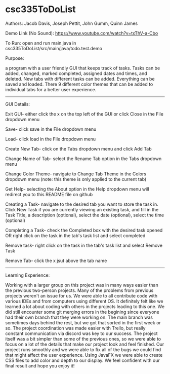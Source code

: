 # csc335ToDoList
Authors: Jacob Davis, Joseph Pettit, John Gumm, Quinn James

Demo Link (No Sound): https://www.youtube.com/watch?v=txThV-a-Cbo

To Run: open and run main.java in csc335ToDoList/src/main/java/todo.test.demo

Purpose: 

a program with a user friendly GUI that keeps track of tasks. Tasks can be added, changed, marked completed, assigned dates and times, and deleted. New tabs with different tasks can be added. Everything can be saved and loaded. There 9 different color themes that can be added to individual tabs for a better user experience.

-------------------------------------------------------------------------------------------------------------------------------------------------

GUI Details:

Exit GUI- either click the x on the top left of the GUI or click Close in the File dropdown menu

Save- click save in the File dropdown menu

Load- click load in the File dropdown menu

Create New Tab- click on the Tabs dropdown menu and click Add Tab

Change Name of Tab- select the Rename Tab option in the Tabs dropdown menu

Change Color Theme- navigate to Change Tab Theme in the Colors dropdown menu (note: this theme is only applied to the current tab)

Get Help- selecting the About option in the Help dropdown menu will redirect you to this README file on github

Creating a Task- navigate to the desired tab you want to store the task in. Click New Task if you are currently viewing an existing task, and fill in the Task Title, a description (optional), select the date (optional), select the time (optional)

Completing a Task- check the Completed box with the desired task opened OR right click on the task in the tab's task list and select completed

Remove task- right click on the task in the tab's task list and select Remove Task

Remove Tab- click the x jsut above the tab name

-------------------------------------------------------------------------------------------------------------------------------------------------

Learning Experience: 

Working with a larger group on this project was in many ways easier than the previous two-person projects. Many of the problems from previous projects weren't an issue for us. We were able to all contribute code with various IDEs and from computers using different OS. It definitely felt like we learned a lot about coding with others in the projects leading to this one. We did still encounter some git merging errors in the begining since everyone had their own branch that they were working on. The main branch was sometimes days behind the rest, but we got that sorted in the first week or so. The project coordination was made easier with Trello, but really constant communication via discord was key to our success. The project itself was a bit simpler than some of the previous ones, so we were able to focus on a lot of the details that make our project look and feel finished. Our project runs smoothly and we were able to fix all of the bugs we could find that might affect the user experience. Using JavaFX we were able to create CSS files to add color and depth to our display. We feel confident with our final result and hope you enjoy it!


